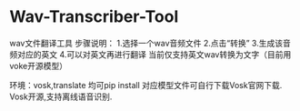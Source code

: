 # Wav-Transcriber-Tool
wav文件翻译工具
步骤说明：
1.选择一个wav音频文件
2.点击“转换”
3.生成该音频对应的英文
4.可以对英文再进行翻译
当前仅支持英文wav转换为文字（目前用voke开源模型）

环境：vosk,translate 
均可pip install 
对应模型文件可自行下载Vosk官网下载.
Vosk开源,支持离线语音识别.



